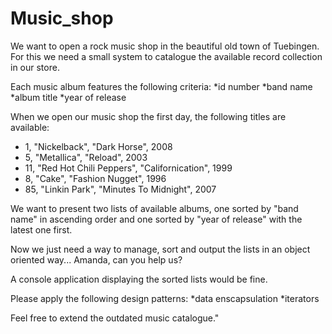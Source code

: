 # Music_shop

We want to open a rock music shop in the beautiful
old town of Tuebingen. For this we need a small system
to catalogue the available record collection in our store.

Each music album features the following criteria:
*id number
*band name
*album title
*year of release

When we open our music shop the first day,
the following titles are available:

- 1, "Nickelback", "Dark Horse", 2008
- 5, "Metallica", "Reload", 2003
- 11, "Red Hot Chili Peppers", "Californication", 1999
- 8, "Cake", "Fashion Nugget", 1996
- 85, "Linkin Park", "Minutes To Midnight", 2007

We want to present two lists of available albums,
one sorted by "band name" in ascending order and one
sorted by "year of release" with the latest one first.

Now we just need a way to manage, sort and output the lists
in an object oriented way... Amanda, can you help us?

A console application displaying the sorted lists would be fine.

Please apply the following design patterns:
*data enscapsulation
*iterators

Feel free to extend the outdated music catalogue."
